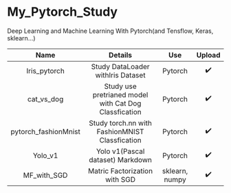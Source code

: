 # My_Pytorch_Study
Deep Learning and Machine Learning With Pytorch(and Tensflow, Keras, sklearn...)


|Name|Details|Use|Upload|
|:---:|:-----:|:------:|:----:|
|Iris_pytorch|Study DataLoader withIris Dataset|Pytorch|:heavy_check_mark:|
|cat_vs_dog|Study use pretrianed model with Cat Dog Classfication|Pytorch|:heavy_check_mark:|
|pytorch_fashionMnist|Study torch.nn with FashionMNIST Classfication|Pytorch|:heavy_check_mark:|
|Yolo_v1|Yolo v1(Pascal dataset) Markdown|Pytorch|:heavy_check_mark:|
|MF_with_SGD|Matric Factorization with SGD|sklearn, numpy|:heavy_check_mark:|
